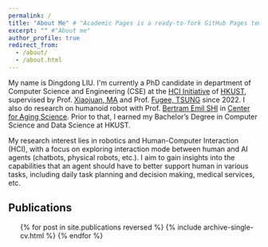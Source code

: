 ```yaml
---
permalink: /
title: "About Me" # "Academic Pages is a ready-to-fork GitHub Pages template for academic personal websites"
excerpt: "" #"About me"
author_profile: true
redirect_from: 
  - /about/
  - /about.html
---
```


My name is Dingdong LIU. I'm currently a PhD candidate in department of Computer Science and Engineering (CSE) at the [HCI Initiative](https://hci.cse.ust.hk/) of [HKUST](https://hkust.edu.hk/), supervised by Prof. [Xiaojuan, MA](https://seng.hkust.edu.hk/about/people/faculty/xiaojuan-ma) and Prof. [Fugee, TSUNG](https://seng.hkust.edu.hk/about/people/faculty/fugee-tsung) since 2022. I also do research on humanoid robot with Prof. [Bertram Emil SHI](https://seng.hkust.edu.hk/about/people/faculty/bertram-emil-shi) in [Center for Aging Science](https://aging.hkust.edu.hk/). Prior to that, I earned my Bachelor’s Degree in Computer Science and Data Science at HKUST.

My research interest lies in robotics and Human-Computer Interaction (HCI), with a focus on exploring interaction mode between human and AI agents (chatbots, physical robots, etc.). I aim to gain insights into the capabilities that an agent should have to better support human in various tasks, including daily task planning and decision making, medical services, etc.

## Publications
<ul>{% for post in site.publications reversed %}
  {% include archive-single-cv.html %}
{% endfor %}</ul>